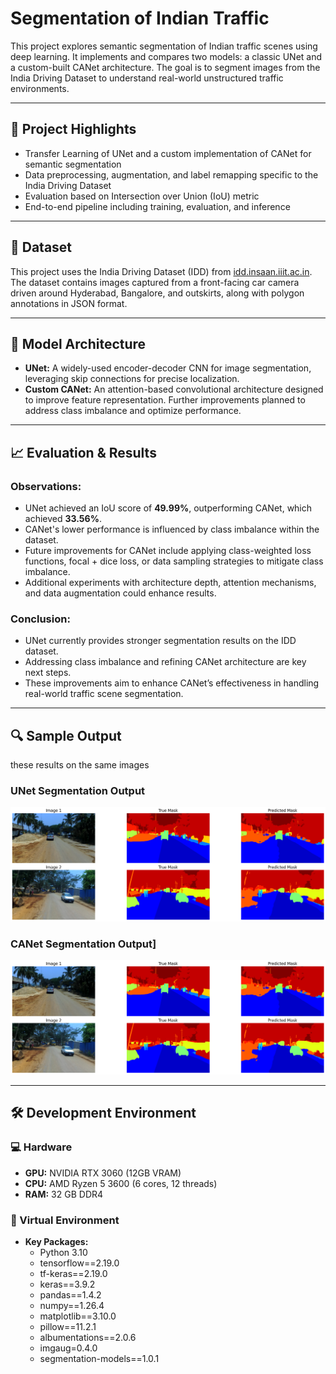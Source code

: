 # Segmentation of Indian Traffic

This project explores semantic segmentation of Indian traffic scenes using deep learning. It implements and compares two models: a classic UNet and a custom-built CANet architecture. The goal is to segment images from the India Driving Dataset to understand real-world unstructured traffic environments.

---

## 📌 Project Highlights

- Transfer Learning of UNet and a custom implementation of CANet for semantic segmentation
- Data preprocessing, augmentation, and label remapping specific to the India Driving Dataset
- Evaluation based on Intersection over Union (IoU) metric
- End-to-end pipeline including training, evaluation, and inference

---

## 📂 Dataset

This project uses the India Driving Dataset (IDD) from [idd.insaan.iiit.ac.in](https://idd.insaan.iiit.ac.in/). The dataset contains images captured from a front-facing car camera driven around Hyderabad, Bangalore, and outskirts, along with polygon annotations in JSON format.

---

## 🧱 Model Architecture

- **UNet:** A widely-used encoder-decoder CNN for image segmentation, leveraging skip connections for precise localization.
- **Custom CANet:** An attention-based convolutional architecture designed to improve feature representation. Further improvements planned to address class imbalance and optimize performance.

---

## 📈 Evaluation & Results

### Observations:
- UNet achieved an IoU score of **49.99%**, outperforming CANet, which achieved **33.56%**.
- CANet's lower performance is influenced by class imbalance within the dataset.
- Future improvements for CANet include applying class-weighted loss functions, focal + dice loss, or data sampling strategies to mitigate class imbalance.
- Additional experiments with architecture depth, attention mechanisms, and data augmentation could enhance results.

### Conclusion:
- UNet currently provides stronger segmentation results on the IDD dataset.
- Addressing class imbalance and refining CANet architecture are key next steps.
- These improvements aim to enhance CANet’s effectiveness in handling real-world traffic scene segmentation.

---

## 🔍 Sample Output
these results on the same images
### UNet Segmentation Output
![UNet Segmentation Output](UNet_output.png)
### CANet Segmentation Output]
![CANet Segmentation Output](UNet_output.png)

---

## 🛠️ Development Environment

### 💻 Hardware

*   **GPU:** NVIDIA RTX 3060 (12GB VRAM)  
*   **CPU:** AMD Ryzen 5 3600 (6 cores, 12 threads)  
*   **RAM:** 32 GB DDR4  

### 🧪 Virtual Environment

*   **Key Packages:**  
    *   Python 3.10  
    *   tensorflow==2.19.0  
    *   tf-keras==2.19.0  
    *   keras==3.9.2  
    *   pandas==1.4.2  
    *   numpy==1.26.4  
    *   matplotlib==3.10.0
    *   pillow==11.2.1
    *   albumentations==2.0.6
    *   imgaug=0.4.0
    *   segmentation-models==1.0.1
